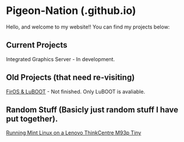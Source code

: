 # Pigeon-Nation (.github.io)
Hello, and welcome to my website!!
You can find my projects below:

## Current Projects
Integrated Graphics Server -  In development.

## Old Projects (that need re-visiting)
[FirOS & LuBOOT](pigeon-nation.github.io/firos) - Not finished. Only LuBOOT is avaliable.

## Random Stuff (Basicly just random stuff I have put together).
[Running Mint Linux on a Lenovo ThinkCentre M93p Tiny](pigeon-nation.github.io/lenovo_mint_tutorial)
